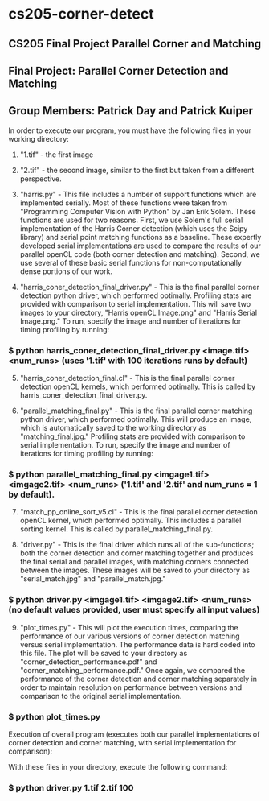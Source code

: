 # cs205-corner-detect
## CS205 Final Project Parallel Corner and Matching 

## Final Project: Parallel Corner Detection and Matching

## Group Members: Patrick Day and Patrick Kuiper

In order to execute our program, you must have the following files in your working directory:

1) "1.tif" - the first image

2) "2.tif" - the second image, similar to the first but taken from a different perspective.

3) "harris.py" - This file includes a number of support functions which are implemented serially. Most of these functions were taken from "Programming Computer Vision with Python" by Jan Erik Solem. These functions are used for two reasons. First, we use Solem's full serial implementation of the Harris Corner detection (which uses the Scipy library) and serial point matching functions as a baseline. These expertly developed serial implementations are used to compare the results of our parallel openCL code (both corner detection and matching). Second, we use several of these basic serial functions for non-computationally dense portions of our work. 

4) "harris_coner_detection_final_driver.py" - This is the final parallel corner detection python driver, which performed optimally. Profiling stats are provided with comparison to serial implementation. This will save two images to your directory, "Harris openCL Image.png" and "Harris Serial Image.png." To run, specify the image and number of iterations for timing profiling by running:

### $ python harris_coner_detection_final_driver.py <image.tif> <num_runs> (uses '1.tif' with 100 iterations runs by default)

5) "harris_coner_detection_final.cl" - This is the final parallel corner detection openCL kernels, which performed optimally. This is called by harris_coner_detection_final_driver.py. 

6) "parallel_matching_final.py" - This is the final parallel corner matching python driver, which performed optimally. This will produce an image, which is automatically saved to the working directory as "matching_final.jpg." Profiling stats are provided with comparison to serial implementation. To run, specify the image and number of iterations for timing profiling by running:

### $ python parallel_matching_final.py <imgage1.tif> <imgage2.tif> <num_runs>  ('1.tif' and '2.tif' and num_runs = 1 by default).

7) "match_pp_online_sort_v5.cl" - This is the final parallel corner detection openCL kernel, which performed optimally. This includes a parallel sorting kernel. This is called by parallel_matching_final.py.

8) "driver.py" - This is the final driver which runs all of the sub-functions; both the corner detection and corner matching together and produces the final serial and parallel images, with matching corners connected between the images. These images will be saved to your directory as "serial_match.jpg" and "parallel_match.jpg."

### $ python driver.py <imgage1.tif> <imgage2.tif> <num_runs> (no default values provided, user must specify all input values)

9) "plot_times.py" - This will plot the execution times, comparing the performance of our various versions of corner detection matching versus serial implementation. The performance data is hard coded into this file. The plot will be saved to your directory as "corner_detection_performance.pdf" and "corner_matching_performance.pdf." Once again, we compared the performance of the corner detection and corner matching separately in order to maintain resolution on performance between versions and comparison to the original serial implementation. 

### $ python plot_times.py

Execution of overall program (executes both our parallel implementations of corner detection and corner matching, with serial implementation for comparison):

With these files in your directory, execute the following command:

### $ python driver.py 1.tif 2.tif 100

